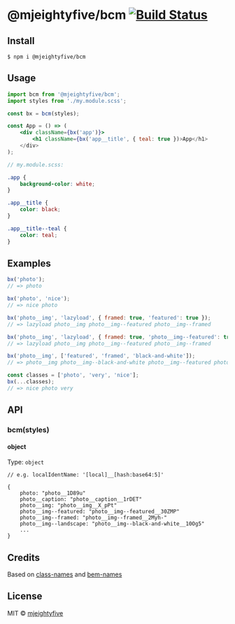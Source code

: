 # @mjeightyfive/bcm [![Build Status](https://travis-ci.org/mjeightyfive/bcm.svg?branch=master)](https://travis-ci.org/mjeightyfive/bcm)

## Install

```
$ npm i @mjeightyfive/bcm
```

## Usage

```jsx
import bcm from '@mjeightyfive/bcm';
import styles from './my.module.scss';

const bx = bcm(styles);

const App = () => (
    <div className={bx('app')}>
        <h1 className={bx('app__title', { teal: true })>App</h1>
    </div>
);
```

```scss
// my.module.scss:

.app {
    background-color: white;
}

.app__title {
    color: black;
}

.app__title--teal {
    color: teal;
}
```


## Examples

```js
bx('photo');
// => photo

bx('photo', 'nice');
// => nice photo

bx('photo__img', 'lazyload', { framed: true, 'featured': true });
// => lazyload photo__img photo__img--featured photo__img--framed

bx('photo__img', 'lazyload', { framed: true, 'photo__img--featured': true });
// => lazyload photo__img photo__img--featured photo__img--framed

bx('photo__img', ['featured', 'framed', 'black-and-white']);
// => photo__img photo__img--black-and-white photo__img--featured photo__img--framed

const classes = ['photo', 'very', 'nice'];
bx(...classes);
// => nice photo very
```

## API

### bcm(styles)

#### object

Type: `object`

```
// e.g. localIdentName: '[local]__[hash:base64:5]'

{
    photo: "photo__1D89u"
    photo__caption: "photo__caption__1rDET"
    photo__img: "photo__img__X_pPt"
    photo__img--featured: "photo__img--featured__30ZMP"
    photo__img--framed: "photo__img--framed__2Myh-"
    photo__img--landscape: "photo__img--black-and-white__10Og5"
    ...
}
```

## Credits

Based on [class-names](https://www.npmjs.com/package/@sindresorhus/class-names) and [bem-names](https://www.npmjs.com/package/bem-names)


## License

MIT © [mjeightyfive](https://mje.fi)
